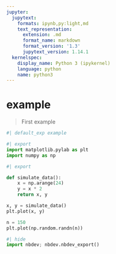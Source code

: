 ```yaml
---
jupyter:
  jupytext:
    formats: ipynb,py:light,md
    text_representation:
      extension: .md
      format_name: markdown
      format_version: '1.3'
      jupytext_version: 1.14.1
  kernelspec:
    display_name: Python 3 (ipykernel)
    language: python
    name: python3
---
```


# example

> First example

```python
#| default_exp example
```

```python
#| export
import matplotlib.pylab as plt
import numpy as np
```

```python
#| export

def simulate_data():
    x = np.arange(24)
    y = x * 2
    return x, y
```

```python
x, y = simulate_data()
plt.plot(x, y)
```

```python
n = 150
plt.plot(np.random.randn(n))
```

```python
#| hide
import nbdev; nbdev.nbdev_export()
```

```python

```
